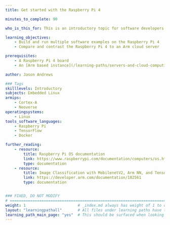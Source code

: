 ```yaml
---
title: Get started with the Raspberry Pi 4

minutes_to_complete: 90

who_is_this_for: This is an introductory topic for software developers interested in the Raspberry Pi 4.

learning_objectives: 
    - Build and run multiple software examples on the Raspberry Pi 4
    - Compare and contrast the Raspberry Pi 4 to an Arm cloud server

prerequisites:
    - A Raspberry Pi 4 board
    - An [Arm based instance](/learning-paths/servers-and-cloud-computing/csp/) from a cloud service provider.

author: Jason Andrews

### Tags
skilllevels: Introductory
subjects: Embedded Linux
armips:
    - Cortex-A
    - Neoverse
operatingsystems:
    - Linux
tools_software_languages:
    - Raspberry Pi
    - TensorFlow
    - Docker

further_reading:
    - resource:
        title: Raspberry Pi OS documentation
        link: https://www.raspberrypi.com/documentation/computers/os.html
        type: documentation
    - resource:
        title: Image Classification with MobilenetV2, Arm NN, and TensorFlow Lite Delegate pre-built binaries Tutorial
        link: https://developer.arm.com/documentation/102561
        type: documentation


### FIXED, DO NOT MODIFY
# ================================================================================
weight: 1                       # _index.md always has weight of 1 to order correctly
layout: "learningpathall"       # All files under learning paths have this same wrapper
learning_path_main_page: "yes"  # This should be surfaced when looking for related content. Only set for _index.md of learning path content.
---
```

